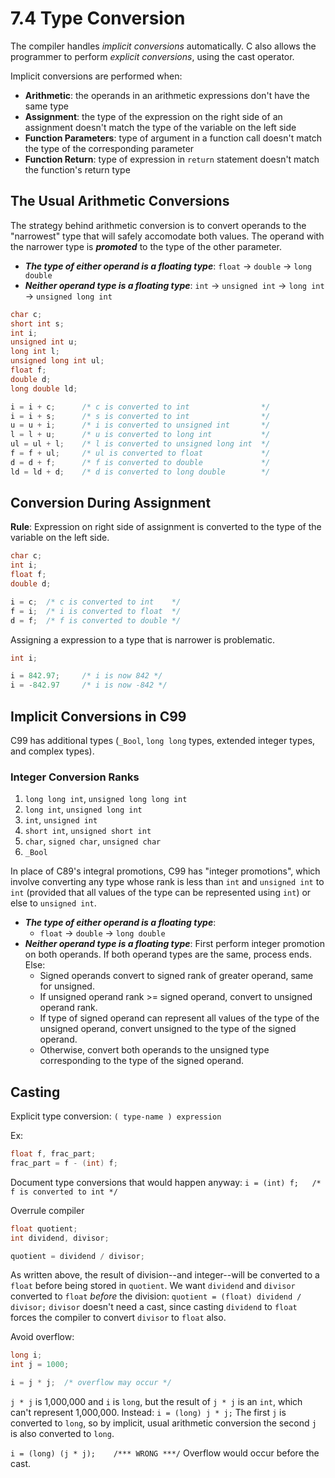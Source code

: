 # 7.4 Type Conversion

The compiler handles *implicit conversions* automatically.
C also allows the programmer to perform *explicit conversions*, using the cast operator.

Implicit conversions are performed when:

- **Arithmetic**: the operands in an arithmetic expressions don't have the same type
- **Assignment**: the type of the expression on the right side of an assignment doesn't match the type of the variable on the left side
- **Function Parameters**: type of argument in a function call doesn't match the type of the corresponding parameter
- **Function Return**: type of expression in `return` statement doesn't match the function's return type

## The Usual Arithmetic Conversions

The strategy behind arithmetic conversion is to convert operands to the "narrowest" type that will safely accomodate both values.
The operand with the narrower type is ***promoted*** to the type of the other parameter.

- ***The type of either operand is a floating type***:
    `float` -> `double` -> `long double`
- ***Neither operand type is a floating type***:
    `int` -> `unsigned int` -> `long int` -> `unsigned long int`

```C
char c;
short int s;
int i;
unsigned int u;
long int l;
unsigned long int ul;
float f;
double d;
long double ld;

i = i + c;      /* c is converted to int                */
i = i + s;      /* s is converted to int                */
u = u + i;      /* i is converted to unsigned int       */
l = l + u;      /* u is converted to long int           */
ul = ul + l;    /* l is converted to unsigned long int  */
f = f + ul;     /* ul is converted to float             */
d = d + f;      /* f is converted to double             */
ld = ld + d;    /* d is converted to long double        */
```

## Conversion During Assignment

**Rule**: Expression on right side of assignment is converted to the type of the variable on the left side.

```C
char c;
int i;
float f;
double d;

i = c;  /* c is converted to int    */
f = i;  /* i is converted to float  */
d = f;  /* f is converted to double */
```

Assigning a expression to a type that is narrower is problematic.

```C
int i;

i = 842.97;     /* i is now 842 */
i = -842.97     /* i is now -842 */
```

## Implicit Conversions in C99

C99 has additional types (`_Bool`, `long long` types, extended integer types, and complex types).

### Integer Conversion Ranks

1. `long long int`, `unsigned long long int`
2. `long int`, `unsigned long int`
3. `int`, `unsigned int`
4. `short int`, `unsigned short int`
5. `char`, `signed char`, `unsigned char`
6. `_Bool`

In place of C89's integral promotions, C99 has "integer promotions", which involve converting any type whose rank is less than `int` and `unsigned int` to `int` (provided that all values of the type can be represented using `int`) or else to `unsigned int`.

- ***The type of either operand is a floating type***:
  - `float` -> `double` -> `long double`
- ***Neither operand type is a floating type***:
    First perform integer promotion on both operands. If both operand types are the same, process ends. Else:
  - Signed operands convert to signed rank of greater operand, same for unsigned.
  - If unsigned operand rank >= signed operand, convert to unsigned operand rank.
  - If type of signed operand can represent all values of the type of the unsigned operand, convert unsigned to the type of the signed operand.
  - Otherwise, convert both operands to the unsigned type corresponding to the type of the signed operand.

## Casting

Explicit type conversion:
`( type-name ) expression`

Ex:

```C
float f, frac_part;
frac_part = f - (int) f;
```

Document type conversions that would happen anyway:
`i = (int) f;   /* f is converted to int */`

Overrule compiler

```C
float quotient;
int dividend, divisor;

quotient = dividend / divisor;
```

As written above, the result of division--and integer--will be converted to a `float` before being stored in `quotient`.
We want `dividend` and `divisor` converted to `float` *before* the division:
`quotient = (float) dividend / divisor;`
`divisor` doesn't need a cast, since casting `dividend` to `float` forces the compiler to convert `divisor` to `float` also.

Avoid overflow:

```C
long i;
int j = 1000;

i = j * j;  /* overflow may occur */
```

`j * j` is 1,000,000 and `i` is `long`, but the result of `j * j` is an `int`, which can't represent 1,000,000.
Instead:
`i = (long) j * j;`
The first `j` is converted to `long`, so by implicit, usual arithmetic conversion the second `j` is also converted to `long`.

`i = (long) (j * j);    /*** WRONG ***/`
Overflow would occur before the cast.
